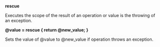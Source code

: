 **rescue <scope>**

Executes the scope of the result of an operation or value is the throwing of an exception.

**@value = <operation> rescue { return @new_value; }**

Sets the value of @value to @new_value if operation throws an exception.